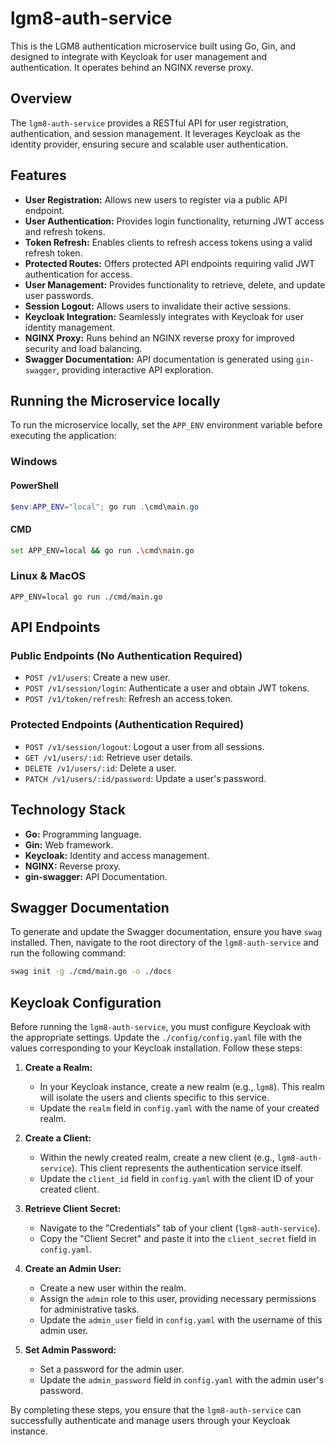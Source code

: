# lgm8-auth-service

This is the LGM8 authentication microservice built using Go, Gin, and designed to integrate with Keycloak for user management and authentication. It operates behind an NGINX reverse proxy.

## Overview

The `lgm8-auth-service` provides a RESTful API for user registration, authentication, and session management. It leverages Keycloak as the identity provider, ensuring secure and scalable user authentication.

## Features

* **User Registration:** Allows new users to register via a public API endpoint.
* **User Authentication:** Provides login functionality, returning JWT access and refresh tokens.
* **Token Refresh:** Enables clients to refresh access tokens using a valid refresh token.
* **Protected Routes:** Offers protected API endpoints requiring valid JWT authentication for access.
* **User Management:** Provides functionality to retrieve, delete, and update user passwords.
* **Session Logout:** Allows users to invalidate their active sessions.
* **Keycloak Integration:** Seamlessly integrates with Keycloak for user identity management.
* **NGINX Proxy:** Runs behind an NGINX reverse proxy for improved security and load balancing.
* **Swagger Documentation:** API documentation is generated using `gin-swagger`, providing interactive API exploration.


## Running the Microservice locally
To run the microservice locally, set the `APP_ENV` environment variable before executing the application:

### Windows
#### PowerShell
```powershell
$env:APP_ENV="local"; go run .\cmd\main.go
```
#### CMD
```bash
set APP_ENV=local && go run .\cmd\main.go
```

### Linux & MacOS
```shell
APP_ENV=local go run ./cmd/main.go
```


## API Endpoints

### Public Endpoints (No Authentication Required)

* `POST /v1/users`: Create a new user.
* `POST /v1/session/login`: Authenticate a user and obtain JWT tokens.
* `POST /v1/token/refresh`: Refresh an access token.

### Protected Endpoints (Authentication Required)

* `POST /v1/session/logout`: Logout a user from all sessions.
* `GET /v1/users/:id`: Retrieve user details.
* `DELETE /v1/users/:id`: Delete a user.
* `PATCH /v1/users/:id/password`: Update a user's password.


## Technology Stack

* **Go:** Programming language.
* **Gin:** Web framework.
* **Keycloak:** Identity and access management.
* **NGINX:** Reverse proxy.
* **gin-swagger:** API Documentation.


## Swagger Documentation

To generate and update the Swagger documentation, ensure you have `swag` installed. Then, navigate to the root directory of the `lgm8-auth-service` and run the following command:

```bash
swag init -g ./cmd/main.go -o ./docs
```


## Keycloak Configuration

Before running the `lgm8-auth-service`, you must configure Keycloak with the appropriate settings. Update the `./config/config.yaml` file with the values corresponding to your Keycloak installation. Follow these steps:

1.  **Create a Realm:**
    * In your Keycloak instance, create a new realm (e.g., `lgm8`). This realm will isolate the users and clients specific to this service.
    * Update the `realm` field in `config.yaml` with the name of your created realm.

2.  **Create a Client:**
    * Within the newly created realm, create a new client (e.g., `lgm8-auth-service`). This client represents the authentication service itself.
    * Update the `client_id` field in `config.yaml` with the client ID of your created client.

3.  **Retrieve Client Secret:**
    * Navigate to the "Credentials" tab of your client (`lgm8-auth-service`).
    * Copy the "Client Secret" and paste it into the `client_secret` field in `config.yaml`.

4.  **Create an Admin User:**
    * Create a new user within the realm.
    * Assign the `admin` role to this user, providing necessary permissions for administrative tasks.
    * Update the `admin_user` field in `config.yaml` with the username of this admin user.

5.  **Set Admin Password:**
    * Set a password for the admin user.
    * Update the `admin_password` field in `config.yaml` with the admin user's password.

By completing these steps, you ensure that the `lgm8-auth-service` can successfully authenticate and manage users through your Keycloak instance.